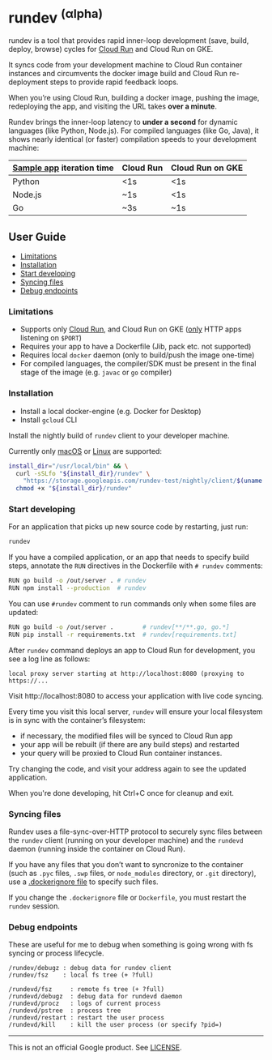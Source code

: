 # rundev <sup>(αlpha)</sup>

rundev is a tool that provides rapid inner-loop development (save, build,
deploy, browse) cycles for [Cloud Run] and Cloud Run on GKE.

It syncs code from your development machine to Cloud Run container instances and
circumvents the docker image build and Cloud Run re-deployment steps to provide
rapid feedback loops.

When you’re using Cloud Run, building a docker image, pushing the image,
redeploying the app, and visiting the URL takes **over a minute**.

Rundev brings the inner-loop latency to **under a second** for dynamic languages
(like Python, Node.js). For compiled languages (like Go, Java), it shows nearly
identical (or faster) compilation speeds to your development machine:

| [Sample app][sa] iteration time |  Cloud Run | Cloud Run on GKE |
|--|--|--|
| Python    | <1s | <1s |
| Node.js   | ~1s | <1s |
| Go        | ~3s | ~1s |

[sa]: https://cloud.google.com/run/docs/quickstarts/build-and-deploy
[Cloud Run]: https://cloud.google.com/run

## User Guide

<!-- toc -->

- [Limitations](#limitations)
- [Installation](#installation)
- [Start developing](#start-developing)
- [Syncing files](#syncing-files)
- [Debug endpoints](#debug-endpoints)

<!-- tocstop -->

### Limitations

- Supports only [Cloud Run], and Cloud Run on GKE ([only][contract] HTTP apps
  listening on `$PORT`)
- Requires your app to have a Dockerfile (Jib, pack etc. not supported)
- Requires local `docker` daemon (only to build/push the image one-time)
- For compiled languages, the compiler/SDK must be present in the final stage
  of the image (e.g. `javac` or `go` compiler)

[contract]: https://cloud.google.com/run/docs/reference/container-contract

### Installation


- Install a local docker-engine (e.g. Docker for Desktop)
- Install `gcloud` CLI

Install the nightly build of `rundev` client to your developer machine.

Currently only [macOS][darwin] or [Linux][linux] are supported:

```sh
install_dir="/usr/local/bin" && \
  curl -sSLfo "${install_dir}/rundev" \
    "https://storage.googleapis.com/rundev-test/nightly/client/$(uname | tr '[:upper:]' '[:lower:]')/rundev-latest" && \
  chmod +x "${install_dir}/rundev"
```

[darwin]: https://storage.googleapis.com/rundev-test/nightly/client/darwin/rundev-latest
[linux]: https://storage.googleapis.com/rundev-test/nightly/client/linux/rundev-latest

### Start developing

For an application that picks up new source code by restarting, just run:

```sh
rundev
```

If you have a compiled application, or an app that needs to specify build steps,
annotate the `RUN` directives in the Dockerfile with `# rundev` comments:

```sh
RUN go build -o /out/server . # rundev
RUN npm install --production  # rundev
```

You can use `#rundev` comment to run commands only when some files are updated:

```sh
RUN go build -o /out/server .        # rundev[**/**.go, go.*]
RUN pip install -r requirements.txt  # rundev[requirements.txt]
```

After `rundev` command deploys an app to Cloud Run for development, you see a
log line as follows:

```text
local proxy server starting at http://localhost:8080 (proxying to https://...
```

Visit http://localhost:8080 to access your application with live code syncing.

Every time you visit this local server, `rundev` will ensure your local
filesystem is in sync with the container’s filesystem:

- if necessary, the modified files will be synced to Cloud Run app
- your app will be rebuilt (if there are any build steps) and restarted
- your query will be proxied to Cloud Run container instances.

Try changing the code, and visit your address again to see the updated
application.

When you're done developing, hit Ctrl+C once for cleanup and exit.

###  Syncing files

Rundev uses a file-sync-over-HTTP protocol to securely sync files between the
`rundev` client (running on your developer machine) and the `rundevd` daemon
(running inside the container on Cloud Run).

If you have any files that you don’t want to syncronize to the container (such
as `.pyc` files, `.swp` files, or `node_modules` directory, or `.git`
directory), use a [.dockerignore
file](https://docs.docker.com/engine/reference/builder/#dockerignore-file) to
specify such files.

If you change the `.dockerignore` file or `Dockerfile`, you must restart
the `rundev` session.

### Debug endpoints


These are useful for me to debug when something is going wrong with fs syncing
or process lifecycle.

```text
/rundev/debugz : debug data for rundev client
/rundev/fsz    : local fs tree (+ ?full)

/rundevd/fsz     : remote fs tree (+ ?full)
/rundevd/debugz  : debug data for rundevd daemon
/rundevd/procz   : logs of current process
/rundevd/pstree  : process tree
/rundevd/restart : restart the user process
/rundevd/kill    : kill the user process (or specify ?pid=)
```

---

This is not an official Google product. See [LICENSE](./LICENSE).
